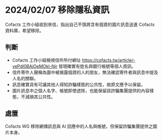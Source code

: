 # 2024/02/07 移除隱私資訊

Cofacts 工作小組收到來信，指出自己不慎將含有個資的圖片訊息送進 Cofacts 資料庫，希望移除。

## 判斷

- Cofacts 工作小組檢視信件所付網址 https://cofacts.tw/article/-vePdI0BAjOeMOkl-Njr 發現確實有姓名與銀行帳號等個人資訊。
- 信件寄件人聲稱為圖中被揭露個資的人的朋友，無法確認寄件者與訊息中提及人名的關聯。
- 訊息確實具有可讓其他人得知詐騙樣態的公共性，故原文應予以保留。
- 圖片訊息中之個人名字、帳號即使遮除，也能保留該詐騙集團提供的內容樣態，不減損其公共性。

## 處置
Cofacts WG 移除網傳訊息與 AI 回應中的人名與帳號，但保留詐騙集團提供之圖片本身。
